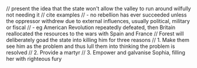 // present the idea that the state won't allow the valley to run around wilfully not needing it
// cite examples
// - no rebellion has ever succeeded unless the oppressor withdrew due to external influences, usually political, military or fiscal
//   - eg American Revolution repeatedly defeated, then Britain reallocated the resources to the wars with Spain and France
// Forest will deliberately goad the state into killing him for three reasons
// 1. Make them see him as the problem and thus lull them into thinking the problem is resolved
// 2. Provide a martyr
// 3. Empower and galvanise Sophia, filling her with righteous fury
